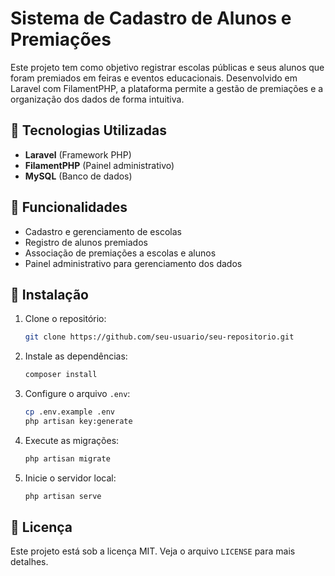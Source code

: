 # Sistema de Cadastro de Alunos e Premiações

Este projeto tem como objetivo registrar escolas públicas e seus alunos que foram premiados em feiras e eventos educacionais. Desenvolvido em Laravel com FilamentPHP, a plataforma permite a gestão de premiações e a organização dos dados de forma intuitiva.

## 🚀 Tecnologias Utilizadas

- **Laravel** (Framework PHP)
- **FilamentPHP** (Painel administrativo)
- **MySQL** (Banco de dados)

## 📌 Funcionalidades

- Cadastro e gerenciamento de escolas
- Registro de alunos premiados
- Associação de premiações a escolas e alunos
- Painel administrativo para gerenciamento dos dados

## 📜 Instalação

1. Clone o repositório:
   ```bash
   git clone https://github.com/seu-usuario/seu-repositorio.git
   ```
2. Instale as dependências:
   ```bash
   composer install
   ```
3. Configure o arquivo `.env`:
   ```bash
   cp .env.example .env
   php artisan key:generate
   ```
4. Execute as migrações:
   ```bash
   php artisan migrate
   ```
5. Inicie o servidor local:
   ```bash
   php artisan serve
   ```

## 📄 Licença

Este projeto está sob a licença MIT. Veja o arquivo `LICENSE` para mais detalhes.

